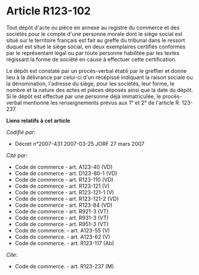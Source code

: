 # Article R123-102

Tout dépôt d'acte ou pièce en annexe au registre du commerce et des sociétés pour le compte d'une personne morale dont le
siège social est situé sur le territoire français est fait au greffe du tribunal dans le ressort duquel est situé le siège
social, en deux exemplaires certifiés conformes par le représentant légal ou par toute personne habilitée par les textes
régissant la forme de société en cause à effectuer cette certification.

Le dépôt est constaté par un procès-verbal établi par le greffier et donne lieu à la délivrance par celui-ci d'un récépissé
indiquant la raison sociale ou la dénomination, l'adresse du siège, pour les sociétés, leur forme, le nombre et la nature des
actes et pièces déposés ainsi que la date du dépôt. Si le dépôt est effectué par une personne déjà immatriculée, le procès-
verbal mentionne les renseignements prévus aux 1° et 2° de l'article R. 123-237.

**Liens relatifs à cet article**

_Codifié par_:

  - Décret n°2007-431 2007-03-25 JORF 27 mars 2007

_Cité par_:

  - Code de commerce - art. A123-40 (VD)
  - Code de commerce - art. D123-80-1 (VD)
  - Code de commerce - art. R123-110 (VD)
  - Code de commerce - art. R123-121 (V)
  - Code de commerce - art. R123-121-1 (V)
  - Code de commerce - art. R123-121-2 (VD)
  - Code de commerce - art. R123-84 (VD)
  - Code de commerce - art. R921-3 (VT)
  - Code de commerce - art. R931-3 (VT)
  - Code de commerce - art. R951-3 (VT)
  - Code de commerce. - art. A123-55 (V)
  - Code de commerce. - art. A123-62 (V)
  - Code de commerce. - art. R123-117 (Ab)

_Cite_:

  - Code de commerce. - art. R123-237 (M)
